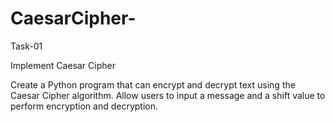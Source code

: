 # CaesarCipher-

Task-01

Implement Caesar Cipher

Create a Python program that can encrypt and decrypt text using the Caesar Cipher algorithm. Allow users to input a message and a shift value to perform encryption and decryption.
